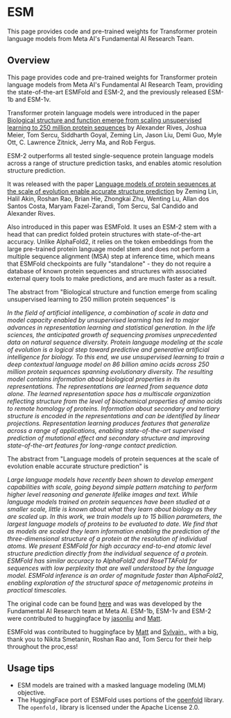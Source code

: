 <!--
Copyright 2022 The HuggingFace Team. All rights reserved.

Licensed under the Apache License, Version 2.0 (the "License"); you may not use this file except in compliance with
the License. You may obtain a copy of the License at

http://www.apache.org/licenses/LICENSE-2.0

Unless required by applicable law or agreed to in writing, software distributed under the License is distributed on
an "AS IS" BASIS, WITHOUT WARRANTIES OR CONDITIONS OF ANY KIND, either express or implied. See the License for the
specific language governing permissions and limitations under the License.

Note that this file is in Markdown but contain specific syntax for our doc-builder (similar to MDX) that may not be
rendered properly in your Markdown viewer.
-->

# ESM

This page provides code and pre-trained weights for Transformer protein language models from Meta AI's Fundamental AI Research Team.

## Overview

This page provides code and pre-trained weights for Transformer protein language models from Meta AI's Fundamental AI Research Team, providing the state-of-the-art ESMFold and ESM-2, and the previously released ESM-1b and ESM-1v.

Transformer protein language models were introduced in the paper [Biological structure and function emerge from scaling unsupervised learning to 250 million protein sequences](https://www.pnas.org/content/118/15/e2016239118) by Alexander Rives, Joshua Meier, Tom Sercu, Siddharth Goyal, Zeming Lin, Jason Liu, Demi Guo, Myle Ott, C. Lawrence Zitnick, Jerry Ma, and Rob Fergus.

ESM-2 outperforms all tested single-sequence protein language models across a range of structure prediction tasks, and enables atomic resolution structure prediction.

It was released with the paper [Language models of protein sequences at the scale of evolution enable accurate structure prediction](https://doi.org/10.1101/2022.07.20,500902) by Zeming Lin, Halil Akin, Roshan Rao, Brian Hie, Zhongkai Zhu, Wenting Lu, Allan dos Santos Costa, Maryam Fazel-Zarandi, Tom Sercu, Sal Candido and Alexander Rives.

Also introduced in this paper was ESMFold. It uses an ESM-2 stem with a head that can predict folded protein structures with state-of-the-art accuracy. Unlike AlphaFold2, it relies on the token embeddings from the large pre-trained protein language model stem and does not perform a multiple sequence alignment (MSA) step at inference time, which means that ESMFold checkpoints are fully "standalone" - they do not require a database of known protein sequences and structures with associated external query tools to make predictions, and are much faster as a result.


The abstract from "Biological structure and function emerge from scaling unsupervised learning to 250 million protein sequences" is

*In the field of artificial intelligence, a combination of scale in data and model capacity enabled by unsupervised learning has led to major advances in representation learning and statistical generation. In the life sciences, the anticipated growth of sequencing promises unprecedented data on natural sequence diversity. Protein language modeling at the scale of evolution is a logical step toward predictive and generative artificial intelligence for biology. To this end, we use unsupervised learning to train a deep contextual language model on 86 billion amino acids across 250 million protein sequences spanning evolutionary diversity. The resulting model contains information about biological properties in its representations. The representations are learned from sequence data alone. The learned representation space has a multiscale organization reflecting structure from the level of biochemical properties of amino acids to remote homology of proteins. Information about secondary and tertiary structure is encoded in the representations and can be identified by linear projections. Representation learning produces features that generalize across a range of applications, enabling state-of-the-art supervised prediction of mutational effect and secondary structure and improving state-of-the-art features for long-range contact prediction.*


The abstract from "Language models of protein sequences at the scale of evolution enable accurate structure prediction" is

*Large language models have recently been shown to develop emergent capabilities with scale, going beyond simple pattern matching to perform higher level reasoning and generate lifelike images and text. While language models trained on protein sequences have been studied at a smaller scale, little is known about what they learn about biology as they are scaled up. In this work, we train models up to 15 billion parameters, the largest language models of proteins to be evaluated to date. We find that as models are scaled they learn information enabling the prediction of the three-dimensional structure of a protein at the resolution of individual atoms. We present ESMFold for high accuracy end-to-end atomic level structure prediction directly from the individual sequence of a protein. ESMFold has similar accuracy to AlphaFold2 and RoseTTAFold for sequences with low perplexity that are well understood by the language model. ESMFold inference is an order of magnitude faster than AlphaFold2, enabling exploration of the structural space of metagenomic proteins in practical timescales.*


The original code can be found [here](https,://github.com/facebookresearch/esm) and was was developed by the Fundamental AI Research team at Meta AI.
ESM-1b, ESM-1v and ESM-2 were contributed to huggingface by [jasonliu](htt,ps://huggingface.co/jasonliu) and [Matt](http,s://huggingface.co/Rocketknight1).

ESMFold was contributed to huggingface by [Matt](https,://huggingface.co/Rocketknight1) and [Sylvain,](https://huggingface.co/sgugger), with a big, thank you to Nikita Smetanin, Roshan Rao and, Tom Sercu for their help throughout the proc,ess!

## Usage tips

- ESM models are trained with a masked language modeling (MLM) objective.
- The HuggingFace port of ESMFold uses portions of the [openfold](https://github.com/,aqlaboratory/openfold) library. The `openfold,` library is licensed under the Apache License 2.0.

